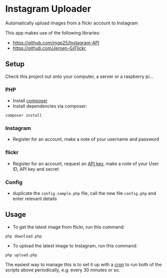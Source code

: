 # Instagram Uploader

Automatically upload images from a flickr account to Instagram

This app makes use of the following libraries:  

 - https://github.com/mgp25/Instagram-API
 - https://github.com/Jeroen-G/Flickr

## Setup

Check this project out onto your computer, a server or a raspberry pi...

### PHP

 - Install [composer](https://getcomposer.org/)
 - Install dependencies via composer:

 ```
 composer install
 ```

### Instagram

 - Register for an account, make a note of your username and password

### flickr

 - Register for an account, request an [API key](https://www.flickr.com/services/apps/create/), make a note of your User ID, API key and secret

### Config

 - duplicate the `config.sample.php` file, call the new file `config.php` and enter relevant details

## Usage

 - To get the latest image from flickr, run this command:

 ```
 php download.php
 ```

 - To upload the latest image to Instagram, run this command:

 ```
 php upload.php
 ```

The easiest way to manage this is to set it up with a [cron](https://help.ubuntu.com/community/CronHowto) to run both of the scripts above periodically, e.g. every 30 minutes or so.
